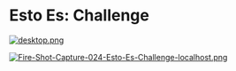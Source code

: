 # Esto Es: Challenge

[![desktop.png](https://i.postimg.cc/P5N8CSNw/desktop.png)](https://postimg.cc/XrSvhcfj)

[![Fire-Shot-Capture-024-Esto-Es-Challenge-localhost.png](https://i.postimg.cc/SNgMQBQ4/Fire-Shot-Capture-024-Esto-Es-Challenge-localhost.png)](https://postimg.cc/D8bZBYbp)
